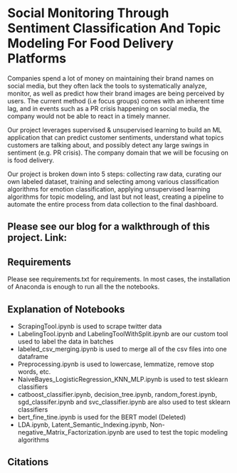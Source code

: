 # Social Monitoring Through Sentiment Classification And Topic Modeling For Food Delivery Platforms

Companies spend a lot of money on maintaining their brand names on social media, but they often lack the tools to systematically analyze, monitor, as well as predict how their brand images are being perceived by users. The current method (i.e focus groups) comes with an inherent time lag, and in events such as a PR crisis happening on social media, the company would not be able to react in a timely manner. 

Our project leverages supervised & unsupervised learning to build an ML application that can predict customer sentiments, understand what topics customers are talking about, and possibly detect any large swings in sentiment (e.g. PR crisis). The company domain that we will be focusing on is food delivery.

Our project is broken down into 5 steps: collecting raw data, curating our own labeled dataset, training and selecting among various classification algorithms for emotion classification, applying unsupervised learning algorithms for topic modeling, and last but not least, creating a pipeline to automate the entire process from data collection to the final dashboard.

## Please see our blog for a walkthrough of this project. Link:

## Requirements
Please see requirements.txt for requirements. In most cases, the installation of Anaconda is enough to run all the the notebooks. 


## Explanation of Notebooks
* ScrapingTool.ipynb is used to scrape twitter data 
* LabelingTool.ipynb and LabelingToolWithSplit.ipynb are our custom tool used to label the data in batches 
* labeled_csv_merging.ipynb is used to merge all of the csv files into one dataframe
* Preprocessing.ipynb is used to lowercase, lemmatize, remove stop words, etc.
* NaiveBayes_LogisticRegression_KNN_MLP.ipynb is used to test sklearn classifiers
* catboost_classifier.ipynb, decision_tree.ipynb, random_forest.ipynb, sgd_classifer.ipynb and svc_classifier.ipynb are also used to test sklearn classifiers
* bert_fine_tine.ipynb is used for the BERT model (Deleted)
* LDA.ipynb, Latent_Semantic_Indexing.ipynb, Non-negative_Matrix_Factorization.ipynb are used to test the topic modeling algorithms 

## Citations